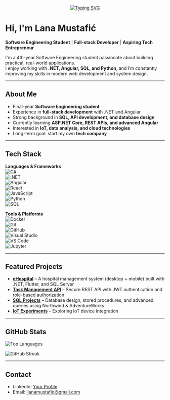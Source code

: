 <p align="center">
  <a href="https://git.io/typing-svg">
    <img src="https://readme-typing-svg.demolab.com?font=Inter&weight=600&size=28&duration=2800&pause=900&center=true&vCenter=true&multiline=true&repeat=true&width=800&height=90&lines=Hi%2C+I'm+Lana;Aspiring+Full-Stack+Developer" alt="Typing SVG" />
  </a>
</p>

# Hi, I'm Lana Mustafić  

**Software Engineering Student** | **Full-stack Developer** | **Aspiring Tech Entrepreneur**  

I'm a 4th-year Software Engineering student passionate about building practical, real-world applications.  
I enjoy working with **.NET, Angular, SQL, and Python**, and I’m constantly improving my skills in modern web development and system design.  

---

## About Me
- Final-year **Software Engineering student**  
- Experience in **full-stack development** with .NET and Angular  
- Strong background in **SQL, API development, and database design**  
- Currently learning **ASP.NET Core, REST APIs, and advanced Angular**  
- Interested in **IoT, data analysis, and cloud technologies**  
- Long-term goal: start my own **tech company**  

---

## Tech Stack  

**Languages & Frameworks**  
![C#](https://img.shields.io/badge/C%23-239120?style=for-the-badge&logo=c-sharp&logoColor=white)  
![.NET](https://img.shields.io/badge/.NET-512BD4?style=for-the-badge&logo=dotnet&logoColor=white)  
![Angular](https://img.shields.io/badge/Angular-DD0031?style=for-the-badge&logo=angular&logoColor=white)  
![React](https://img.shields.io/badge/React-20232A?style=for-the-badge&logo=react&logoColor=61DAFB)  
![JavaScript](https://img.shields.io/badge/JavaScript-F7DF1E?style=for-the-badge&logo=javascript&logoColor=black)  
![Python](https://img.shields.io/badge/Python-3776AB?style=for-the-badge&logo=python&logoColor=white)  
![SQL](https://img.shields.io/badge/SQL-336791?style=for-the-badge&logo=postgresql&logoColor=white)  

**Tools & Platforms**  
![Docker](https://img.shields.io/badge/Docker-2496ED?style=for-the-badge&logo=docker&logoColor=white)  
![Git](https://img.shields.io/badge/Git-F05032?style=for-the-badge&logo=git&logoColor=white)  
![GitHub](https://img.shields.io/badge/GitHub-181717?style=for-the-badge&logo=github&logoColor=white)  
![Visual Studio](https://img.shields.io/badge/Visual%20Studio-5C2D91?style=for-the-badge&logo=visual-studio&logoColor=white)  
![VS Code](https://img.shields.io/badge/VS%20Code-007ACC?style=for-the-badge&logo=visual-studio-code&logoColor=white)  
![Jupyter](https://img.shields.io/badge/Jupyter-F37626?style=for-the-badge&logo=jupyter&logoColor=white)  

---

## Featured Projects
- **[eHospital](#)** – A hospital management system (desktop + mobile) built with .NET, Flutter, and SQL Server  
- **[Task Management API](#)** – Secure REST API with JWT authentication and role-based authorization  
- **[SQL Projects](#)** – Database design, stored procedures, and advanced queries using Northwind & AdventureWorks  
- **[IoT Experiments](#)** – Exploring IoT device integration  

---

## GitHub Stats  

![Top Languages](https://github-readme-stats.vercel.app/api/top-langs/?username=lana-mustafic&layout=compact&theme=default)  

![GitHub Streak](https://streak-stats.demolab.com/?user=lana-mustafic&theme=default)  

---

## Contact
- LinkedIn: [Your Profile](#)  
- Email: llanamustafic@gmail.com 
